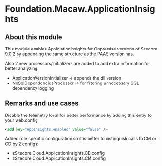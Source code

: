Foundation.Macaw.ApplicationInsights
===



## About this module
This module enables ApplciationInsights for Onpremise versions of Sitecore 9.0.2 by appending the same structure as the PAAS version has. 

Also 2 new processors/initializers are added to add extra information for better analyzing:

- ApplicationVersionInitializer  -> appends the dll version
- NoSqlDependenciesProcessor -> for filtering unnecessary SQL dependency logging. 


## Remarks and use cases
Disable the telemetry local for better performance by adding this entry to your web.config 

```xml
<add key="AppInsights:enabled" value="false" />
```

Added role specific configuration so it is better to distinquish calls to CM or CD by 2 configs:

- zSitecore.Cloud.ApplicationInsights.CD.config
- zSitecore.Cloud.ApplicationInsights.CM.config

